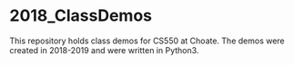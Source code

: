 # 2018_ClassDemos
This repository holds class demos for CS550 at Choate.
The demos were created in 2018-2019 and were written in Python3.

